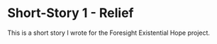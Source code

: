 # Short-Story 1 - Relief
This is a short story I wrote for the Foresight Existential Hope project. 
